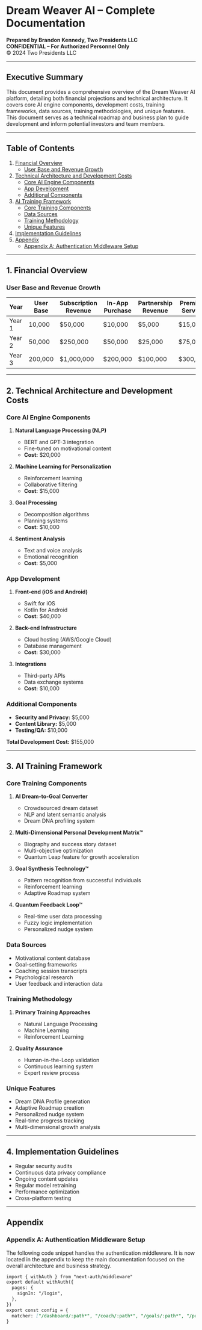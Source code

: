 # Dream Weaver AI – Complete Documentation  
**Prepared by Brandon Kennedy, Two Presidents LLC**  
**CONFIDENTIAL – For Authorized Personnel Only**  
© 2024 Two Presidents LLC

---

## Executive Summary

This document provides a comprehensive overview of the Dream Weaver AI platform, detailing both financial projections and technical architecture. It covers core AI engine components, development costs, training frameworks, data sources, training methodologies, and unique features. This document serves as a technical roadmap and business plan to guide development and inform potential investors and team members.

---

## Table of Contents

1. [Financial Overview](#financial-overview)
   - [User Base and Revenue Growth](#user-base-and-revenue-growth)
2. [Technical Architecture and Development Costs](#technical-architecture-and-development-costs)
   - [Core AI Engine Components](#core-ai-engine-components)
   - [App Development](#app-development)
   - [Additional Components](#additional-components)
3. [AI Training Framework](#ai-training-framework)
   - [Core Training Components](#core-training-components)
   - [Data Sources](#data-sources)
   - [Training Methodology](#training-methodology)
   - [Unique Features](#unique-features)
4. [Implementation Guidelines](#implementation-guidelines)
5. [Appendix](#appendix)
   - [Appendix A: Authentication Middleware Setup](#appendix-a-authentication-middleware-setup)

---

## 1. Financial Overview

### User Base and Revenue Growth

| Year   | User Base | Subscription Revenue | In-App Purchase | Partnership Revenue | Premium Service | Total Revenue |
|--------|-----------|----------------------|-----------------|---------------------|-----------------|---------------|
| Year 1 | 10,000    | $50,000              | $10,000         | $5,000              | $15,000         | $80,000       |
| Year 2 | 50,000    | $250,000             | $50,000         | $25,000             | $75,000         | $400,000      |
| Year 3 | 200,000   | $1,000,000           | $200,000        | $100,000            | $300,000        | $1,600,000    |

---

## 2. Technical Architecture and Development Costs

### Core AI Engine Components

1. **Natural Language Processing (NLP)**
   - BERT and GPT-3 integration
   - Fine-tuned on motivational content
   - **Cost:** $20,000

2. **Machine Learning for Personalization**
   - Reinforcement learning
   - Collaborative filtering
   - **Cost:** $15,000

3. **Goal Processing**
   - Decomposition algorithms
   - Planning systems
   - **Cost:** $10,000

4. **Sentiment Analysis**
   - Text and voice analysis
   - Emotional recognition
   - **Cost:** $5,000

### App Development

1. **Front-end (iOS and Android)**
   - Swift for iOS
   - Kotlin for Android
   - **Cost:** $40,000

2. **Back-end Infrastructure**
   - Cloud hosting (AWS/Google Cloud)
   - Database management
   - **Cost:** $30,000

3. **Integrations**
   - Third-party APIs
   - Data exchange systems
   - **Cost:** $10,000

### Additional Components

- **Security and Privacy:** $5,000
- **Content Library:** $5,000
- **Testing/QA:** $10,000

**Total Development Cost:** $155,000

---

## 3. AI Training Framework

### Core Training Components

1. **AI Dream-to-Goal Converter**
   - Crowdsourced dream dataset
   - NLP and latent semantic analysis
   - Dream DNA profiling system

2. **Multi-Dimensional Personal Development Matrix™**
   - Biography and success story dataset
   - Multi-objective optimization
   - Quantum Leap feature for growth acceleration

3. **Goal Synthesis Technology™**
   - Pattern recognition from successful individuals
   - Reinforcement learning
   - Adaptive Roadmap system

4. **Quantum Feedback Loop™**
   - Real-time user data processing
   - Fuzzy logic implementation
   - Personalized nudge system

### Data Sources

- Motivational content database
- Goal-setting frameworks
- Coaching session transcripts
- Psychological research
- User feedback and interaction data

### Training Methodology

1. **Primary Training Approaches**
   - Natural Language Processing
   - Machine Learning
   - Reinforcement Learning

2. **Quality Assurance**
   - Human-in-the-Loop validation
   - Continuous learning system
   - Expert review process

### Unique Features

- Dream DNA Profile generation
- Adaptive Roadmap creation
- Personalized nudge system
- Real-time progress tracking
- Multi-dimensional growth analysis

---

## 4. Implementation Guidelines

- Regular security audits
- Continuous data privacy compliance
- Ongoing content updates
- Regular model retraining
- Performance optimization
- Cross-platform testing

---

## Appendix

### Appendix A: Authentication Middleware Setup

The following code snippet handles the authentication middleware. It is now located in the appendix to keep the main documentation focused on the overall architecture and business strategy.

```markdown
import { withAuth } from "next-auth/middleware" 
export default withAuth({   
  pages: {     
    signIn: "/login", 
  }, 
}) 
export const config = {   
  matcher: ["/dashboard/:path*", "/coach/:path*", "/goals/:path*", "/profile/:path*"], 
}
